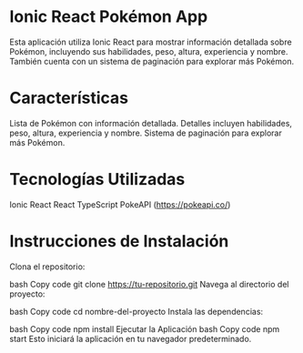 # Ionic React Pokémon App
Esta aplicación utiliza Ionic React para mostrar información detallada sobre Pokémon, incluyendo sus habilidades, peso, altura, experiencia y nombre. También cuenta con un sistema de paginación para explorar más Pokémon.

# Características
Lista de Pokémon con información detallada.
Detalles incluyen habilidades, peso, altura, experiencia y nombre.
Sistema de paginación para explorar más Pokémon.
# Tecnologías Utilizadas
Ionic React
React
TypeScript
PokeAPI (https://pokeapi.co/)
# Instrucciones de Instalación
Clona el repositorio:

bash
Copy code
git clone https://tu-repositorio.git
Navega al directorio del proyecto:

bash
Copy code
cd nombre-del-proyecto
Instala las dependencias:

bash
Copy code
npm install
Ejecutar la Aplicación
bash
Copy code
npm start
Esto iniciará la aplicación en tu navegador predeterminado.
